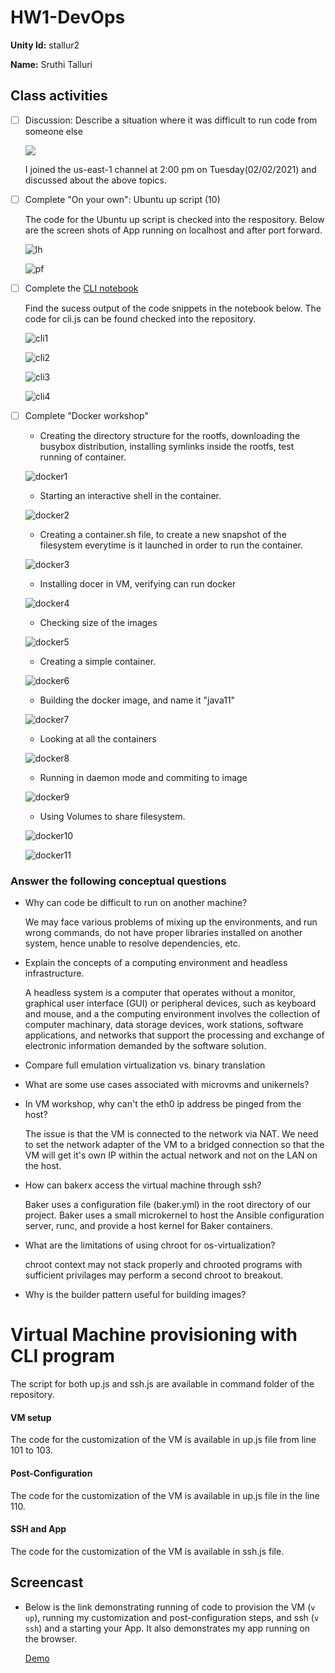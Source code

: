 # HW1-DevOps

**Unity Id:** stallur2

**Name:** Sruthi Talluri 

## Class activities

* [ ] Discussion: Describe a situation where it was difficult to run code from someone else

    <img src="resources_imgs/classActivity.png">

    I joined the us-east-1 channel at 2:00 pm on Tuesday(02/02/2021) and discussed about the above topics. 

* [ ] Complete "On your own": Ubuntu up script (10)

    The code for the Ubuntu up script is checked into the respository. Below are the screen shots of App running on localhost and after port forward. 

    ![lh](resources_imgs/LocalhostBrowser.png)
    
    ![pf](resources_imgs/PortForward.png)

* [ ] Complete the [CLI notebook](https://docable.cloud/chrisparnin/notebooks/nodejs/CLI/cli.md) 

    Find the sucess output of the code snippets in the notebook below. The code for cli.js can be found checked into the repository. 

    ![cli1](resources_imgs/CLI1.png)
    
    ![cli2](resources_imgs/CLI2.png)

    ![cli3](resources_imgs/CLI3.png)

    ![cli4](resources_imgs/CLI4.png)

* [ ] Complete "Docker workshop" 

    * Creating the directory structure for the rootfs, downloading the busybox distribution, installing symlinks inside the rootfs, test running of container.
   
    ![docker1](resources_imgs/docker1.png) 

    * Starting an interactive shell in the container.

    ![docker2](resources_imgs/docker2.png) 

    * Creating a container.sh file, to create a new snapshot of the filesystem everytime is it launched in order to run the container.

    ![docker3](resources_imgs/docker3.png) 

    * Installing docer in VM, verifying can run docker

    ![docker4](resources_imgs/docker4.png)  

    * Checking size of the images

    ![docker5](resources_imgs/docker5.png)   

    * Creating a simple container.

    ![docker6](resources_imgs/docker6.png)   

    *  Building the docker image, and name it "java11"

    ![docker7](resources_imgs/docker7.png)   

    * Looking at all the containers 

    ![docker8](resources_imgs/docker8.png)   

    * Running in daemon mode and commiting to image

    ![docker9](resources_imgs/docker9.png)       

    * Using Volumes to share filesystem. 

    ![docker10](resources_imgs/docker10.png)   

    ![docker11](resources_imgs/docker11.png)   

### Answer the following conceptual questions 

* Why can code be difficult to run on another machine? 

    We may face various problems of mixing up the environments, and run wrong commands, do not have proper libraries installed on another system, hence unable to resolve dependencies, etc. 

* Explain the concepts of a computing environment and headless infrastructure.

    A headless system is a computer that operates without a monitor, graphical user interface (GUI) or peripheral devices, such as keyboard and mouse, and a the computing environment involves the collection of computer machinary, data storage devices, work stations, software applications, and networks that support the processing and exchange of electronic information demanded by the software solution.  

* Compare full emulation virtualization vs. binary translation


* What are some use cases associated with microvms and unikernels?




* In VM workshop, why can't the eth0 ip address be pinged from the host?

    The issue is that the VM is connected to the network via NAT. We need to set the network adapter of the VM to a bridged connection so that the VM will get it's own IP within the actual network and not on the LAN on the host.

* How can bakerx access the virtual machine through ssh?

    Baker uses a configuration file (baker.yml) in the root directory of our project. Baker uses a small microkernel to host the Ansible configuration server, runc, and provide a host kernel for Baker containers.

* What are the limitations of using chroot for os-virtualization?
    
    chroot context may not stack properly and chrooted programs with sufficient privilages may perform a second chroot to breakout. 

* Why is the builder pattern useful for building images?



# Virtual Machine provisioning with CLI program 

The script for both up.js and ssh.js are available in command folder of the repository. 

#### VM setup

The code for the customization of the VM is available in up.js file from line 101 to 103.

#### Post-Configuration 

The code for the customization of the VM is available in up.js file in the line 110.

#### SSH and App
The code for the customization of the VM is available in ssh.js file.

## Screencast

* Below is the link demonstrating running of code to provision the VM (`v up`), running my customization and post-configuration steps, and ssh (`v ssh`) and a starting your App. It also demonstrates my app running on the browser.

    [Demo](https://drive.google.com/file/d/1QkqfyItlpzhnPVDum2j5j7B_j42D96Ev/view?usp=sharing)
